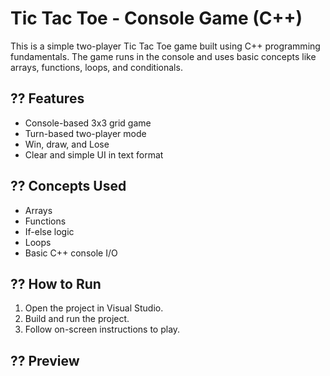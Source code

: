 # Tic Tac Toe - Console Game (C++)

This is a simple two-player Tic Tac Toe game built using C++ programming fundamentals. The game runs in the console and uses basic concepts like arrays, functions, loops, and conditionals.

## ?? Features
- Console-based 3x3 grid game
- Turn-based two-player mode
- Win, draw, and Lose
- Clear and simple UI in text format

## ?? Concepts Used
- Arrays
- Functions
- If-else logic
- Loops
- Basic C++ console I/O

## ?? How to Run
1. Open the project in Visual Studio.
2. Build and run the project.
3. Follow on-screen instructions to play.

## ?? Preview

